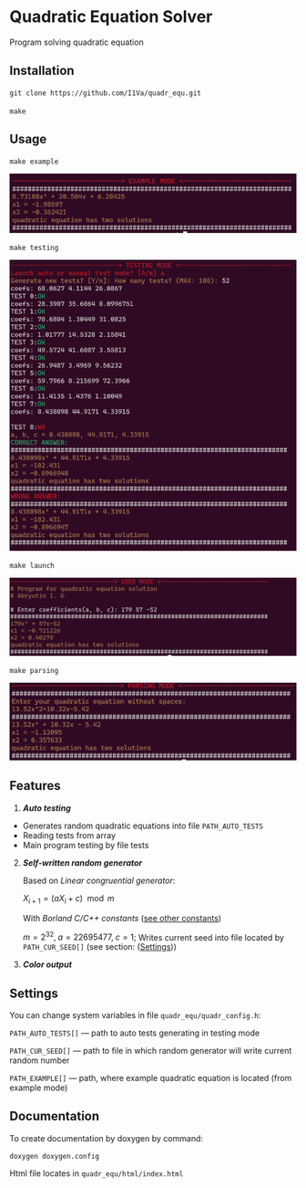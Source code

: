 # Quadratic Equation Solver

Program solving quadratic equation


## Installation

```shell
git clone https://github.com/I1Va/quadr_equ.git

make
```

## Usage
```shell
make example
```
![example_mode.png](images/example_mode.png)

```shell
make testing
```
![testing_mode.png](images/testing_mode.png)

```shell
make launch
```
![User_mode.png](images/User_mode.png)

```shell
make parsing
```
![parsing mode](images/parsin_mode.png)

## Features
1.  ***Auto testing***
    
  * Generates random quadratic equations into file `PATH_AUTO_TESTS` 
  * Reading tests from array
  * Main program testing by file tests

2.  ***Self-written random generator***

    Based on *Linear congruential generator*:

    $X_{i+1} = (aX_{i} + c) \mod m$

    With *Borland C/C++ constants* ([see other constants](https://en.wikipedia.org/wiki/Linear_congruential_generator))

    $m = 2^{32}, \; a = 22695477, \; c = 1;$
    Writes current seed into file located by `PATH_CUR_SEED[]` (see section: ([Settings](https://github.com/I1Va/quadr_equ/tree/progress?tab=readme-ov-file#settings)))

4. ***Color output***

## Settings

You can change system variables in file `quadr_equ/quadr_config.h`:

`PATH_AUTO_TESTS[]` — path to auto tests generating in testing mode 


`PATH_CUR_SEED[]` — path to file in which random generator will write current random number


`PATH_EXAMPLE[]` — path, where example quadratic equation is located (from example mode)

## Documentation
To create documentation by doxygen by command:

```shell
doxygen doxygen.config
```

Html file locates in `quadr_equ/html/index.html`







   





